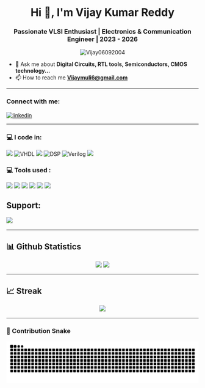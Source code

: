 <h1 align="center">Hi 👋, I'm Vijay Kumar Reddy</h1>
<h3 align="center">Passionate VLSI Enthusiast | Electronics & Communication Engineer | 2023 - 2026</h3>

<p align="center">
  <img src="https://komarev.com/ghpvc/?username=Vijay06092004&label=Profile%20views&color=0e75b6&style=flat" alt="Vijay06092004" />
</p>

- 💬 Ask me about **Digital Circuits, RTL tools, Semiconductors, CMOS technology...**  
- 📫 How to reach me **Vijaymuli6@gmail.com**

---

### Connect with me:

<p align="left">
<a href="https://www.linkedin.com/in/vijay-kumar-313a49345/" target="blank">
  <img align="center" src="https://cdn.jsdelivr.net/npm/simple-icons@v7/icons/linkedin.svg" alt="linkedin" height="30" width="40" />
</a>
</p>

---

### 💻 I code in:

<p>
  <img src="https://img.shields.io/badge/C-%2300599C.svg?style=for-the-badge&logo=c&logoColor=white"/>
  <img src="https://img.shields.io/badge/VHDL-6A5ACD?style=for-the-badge&logo=v&logoColor=white" alt="VHDL"/>
  <img src="https://img.shields.io/badge/MATLAB-ED8B00?style=for-the-badge&logo=mathworks&logoColor=white"/>
  <img src="https://img.shields.io/badge/DSP-1E90FF?style=for-the-badge&logo=signal&logoColor=white" alt="DSP"/>
  <img src="https://img.shields.io/badge/Verilog-FF4500?style=for-the-badge&logo=verilog&logoColor=white" alt="Verilog"/>
  <img src="https://img.shields.io/badge/Microcontroller-20B2AA?style=for-the-badge&logo=microchip&logoColor=white"/>
</p>

### 💻 Tools used :

<p>
  <img src="https://img.shields.io/badge/C-00599C?style=for-the-badge&logo=c&logoColor=white"/>
  <img src="https://img.shields.io/badge/MATLAB-FF6600?style=for-the-badge&logo=Mathworks&logoColor=white"/>
  <img src="https://img.shields.io/badge/EasyEDA-6600CC?style=for-the-badge&logo=easyeda&logoColor=white"/>
  <img src="https://img.shields.io/badge/Vivado-F5B400?style=for-the-badge&logo=xilinx&logoColor=black"/>
  <img src="https://img.shields.io/badge/Arduino_IDE-00979D?style=for-the-badge&logo=arduino&logoColor=white"/>
  <img src="https://img.shields.io/badge/Microchip-555555?style=for-the-badge&logo=microchip&logoColor=white"/>
</p>

## Support:

<a href="https://www.buymeacoffee.com/your-buymeacoffee-username" target="_blank">
  <img src="https://img.shields.io/badge/Buy%20me%20a%20coffee-yellow?style=for-the-badge&logo=buy-me-a-coffee&logoColor=black" />
</a>

---

## 📊 Github Statistics

<div align="center">
  <img src="https://github-readme-stats.vercel.app/api?username=Vijay06092004&show_icons=true&theme=dark&rank_icon=github&custom_title=My%20GitHub%20Statistics&hide_border=false&count_private=true" width="400px" />
  <img src="https://github-readme-stats.vercel.app/api/top-langs/?username=Vijay06092004&layout=compact&theme=dark&langs_count=10&hide_border=false" width="400px" />
</div>

---

## 📈 Streak

<div align="center">
  <img src="https://streak-stats.demolab.com/?user=Vijay06092004&theme=dark&hide_border=false" width="600px" />
</div>

---

### 🐍 Contribution Snake

![Snake animation](https://github.com/Vijay06092004/Vijay06092004/blob/output/github-snake.svg)
